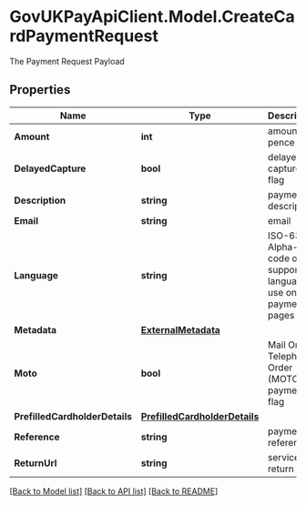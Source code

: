 # GovUKPayApiClient.Model.CreateCardPaymentRequest
The Payment Request Payload

## Properties

Name | Type | Description | Notes
------------ | ------------- | ------------- | -------------
**Amount** | **int** | amount in pence | 
**DelayedCapture** | **bool** | delayed capture flag | [optional] 
**Description** | **string** | payment description | 
**Email** | **string** | email | [optional] 
**Language** | **string** | ISO-639-1 Alpha-2 code of a supported language to use on the payment pages | [optional] 
**Metadata** | [**ExternalMetadata**](ExternalMetadata.md) |  | [optional] 
**Moto** | **bool** | Mail Order / Telephone Order (MOTO) payment flag | [optional] 
**PrefilledCardholderDetails** | [**PrefilledCardholderDetails**](PrefilledCardholderDetails.md) |  | [optional] 
**Reference** | **string** | payment reference | 
**ReturnUrl** | **string** | service return url | 

[[Back to Model list]](../README.md#documentation-for-models) [[Back to API list]](../README.md#documentation-for-api-endpoints) [[Back to README]](../README.md)

